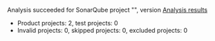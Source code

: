 Analysis succeeded for SonarQube project "", version  [Analysis results](https://sonarcloud.io/dashboard/index/learnwithmentor)
- Product projects: 2, test projects: 0
- Invalid projects: 0, skipped projects: 0, excluded projects: 0
